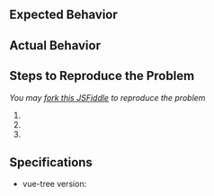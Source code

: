## Expected Behavior


## Actual Behavior


## Steps to Reproduce the Problem

*You may [fork this JSFiddle](https://jsfiddle.net/Toilal/qyrvtysk/) to reproduce the problem*

  1.
  1.
  1.

## Specifications

  - vue-tree version:
